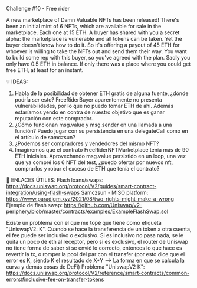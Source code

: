 Challenge #10 - Free rider

A new marketplace of Damn Valuable NFTs has been released! There's been an initial mint of 6 NFTs, which are available for sale in the marketplace. Each one at 15 ETH.
A buyer has shared with you a secret alpha: the marketplace is vulnerable and all tokens can be taken. Yet the buyer doesn't know how to do it. So it's offering a payout of 45 ETH for whoever is willing to take the NFTs out and send them their way.
You want to build some rep with this buyer, so you've agreed with the plan.
Sadly you only have 0.5 ETH in balance. If only there was a place where you could get free ETH, at least for an instant. 

💡 IDEAS:
1) Habla de la posibilidad de obtener ETH gratis de alguna fuente, ¿dónde podría ser esto?
FreeRiderBuyer aparentemente no presenta vulnerabilidades, por lo que no puedo tomar ETH de ahí. Además estaríamos yendo en contra de nuestro objetivo que es ganar reputación con este comprador.
2) ¿Cómo funcionan msg.value y msg.sender en una llamada a una función? Puedo jugar con su persistencia en una delegateCall como en el artículo de samczsun?
3) ¿Podemos ser compradores y vendedores del mismo NFT? 
4) Imaginemos que el contrato FreeRiderNFTMarketplace tenía más de 90 ETH iniciales. Aprovechando msg.value persistido en un loop, una vez que ya compré los 6 NFT del test, ¿puedo ofertar por nuevos nft, comprarlos y robar el exceso de ETH que tenía el contrato?



📎 ENLACES ÚTILES:
Flash loans/swaps: https://docs.uniswap.org/protocol/V2/guides/smart-contract-integration/using-flash-swaps
Samczsun - MISO platform: https://www.paradigm.xyz/2021/08/two-rights-might-make-a-wrong
Ejemplo de flash swap: https://github.com/Uniswap/v2-periphery/blob/master/contracts/examples/ExampleFlashSwap.sol

Existe un problema con el que me topé que tiene como etiqueta "UniswapV2: K". Cuando se hace la transferencia de un token a otra cuenta, el fee puede ser inclusivo o exclusivo. Si es inclusivo no pasa nada, se le quita un poco de eth al receptor, pero si es exclusivo, el router de Uniswap no tiene forma de saber si se envió lo correcto, entonces lo que hace es revertir la tx, o romper la pool del par con el transfer (por esto dice que el error es K, siendo K el resultado de X*Y --> La forma en que se calcula la curva y demás cosas de DeFi)
Problema "UniswapV2 K": https://docs.uniswap.org/protocol/V2/reference/smart-contracts/common-errors#inclusive-fee-on-transfer-tokens


